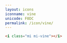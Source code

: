 ```yaml
---
layout: icons
iconname: vine
unicode: F0DC
permalink: /icon/vine/
---
```


``` html
<i class="mi mi-vine"></i>
```
